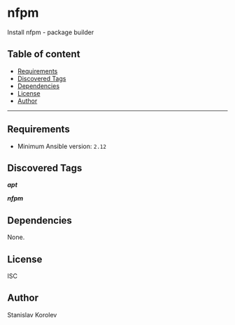 # nfpm

Install nfpm - package builder

## Table of content

- [Requirements](#requirements)
- [Discovered Tags](#discovered-tags)
- [Dependencies](#dependencies)
- [License](#license)
- [Author](#author)

---

## Requirements

- Minimum Ansible version: `2.12`


## Discovered Tags

**_apt_**

**_nfpm_**


## Dependencies

None.

## License

ISC

## Author

Stanislav Korolev
